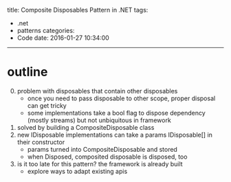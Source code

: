 title: Composite Disposables Pattern in .NET
tags:
  - .net
  - patterns
categories:
  - Code
date: 2016-01-27 10:34:00
---
# outline
0. problem with disposables that contain other disposables
   - once you need to pass disposable to other scope, proper disposal can get tricky
   - some implementations take a bool flag to dispose dependency (mostly streams) but not unbiquitous in framework
0. solved by building a CompositeDisposable class
0. new IDisposable implementations can take a params IDisposable[] in their constructor
   - params turned into CompositeDisposable and stored
   - when Disposed, composited disposable is disposed, too
0. is it too late for this pattern? the framework is already built
   - explore ways to adapt existing apis
   
   
